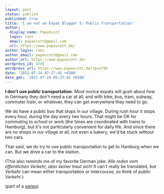 ```yaml
---
layout: post
status: publish
published: true
title: 'I am not an Expat Blogger 5: Public Transportation'
author:
  display_name: PapaScott
  login: root
  email: papascott@gmail.com
  url: https://www.papascott.de/
author_login: root
author_email: papascott@gmail.com
author_url: https://www.papascott.de/
wordpress_id: 4795
wordpress_url: https://www.papascott.de/?p=4795
date: '2012-07-24 07:27:45 +0200'
date_gmt: '2012-07-24 05:27:45 +0200'
---
```

<p><strong>I don't use public transportation.</strong> Most novice expats will gush about how in Germany they don't need a car at all, and with bike, bus, tram, subway, commuter train, or whatever, they can get everywhere they need to go.</p>
<p>We do have a public bus that stops in our village. During rush hour it stops every hour, during the day every two hours. That might be OK for commuting to school or work (the times are coordinated with trains to Hamburg), but it's not particularly convenient for daily life. And since there are no shops in our village at all, not even a bakery, we'd be stuck without two cars.</p>
<p>That said, we do try to use public transportation to get to Hamburg when we can. But we drive a car to the station.</p>
<p>(This also reminds me of my favorite German joke: <em>Alle reden vom öffentlichen Verkehr, aber keiner traut sich!</em> It can't really be translated, but <em>Verkehr</em> can mean either transportation or intercourse, so think of public <em>Verkehr</em>.)</p>
<p>(part of a <a href="https://www.papascott.de/archives/category/not-an-expat/">series</a>)</p>
